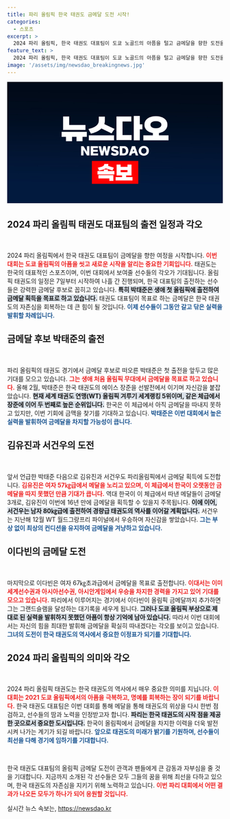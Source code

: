 ```yaml
---
title: 파리 올림픽 한국 태권도 금메달 도전 시작!
categories:
  - 스포츠
excerpt: >
  2024 파리 올림픽, 한국 태권도 대표팀이 도쿄 노골드의 아픔을 털고 금메달을 향한 도전을 시작합니다. 강력한 메달 후보 박태준을 비롯해 이다빈, 김유진, 서건우가 각 체급에서 싸웁니다. 태권도의 명예 회복이 기대되는 순간! 클릭하고 그들의 여정을 확인해보세요!
feature_text: >
  2024 파리 올림픽, 한국 태권도 대표팀이 도쿄 노골드의 아픔을 털고 금메달을 향한 도전을 시작합니다. 강력한 메달 후보 박태준을 비롯해 이다빈, 김유진, 서건우가 각 체급에서 싸웁니다. 태권도의 명예 회복이 기대되는 순간! 클릭하고 그들의 여정을 확인해보세요!
image: '/assets/img/newsdao_breakingnews.jpg'
---
```


<p><img src="/assets/img/newsdao_breakingnews.jpg" alt="ranknews 속보" /></p>

<h2 data-ke-size="size26">2024 파리 올림픽 태권도 대표팀의 출전 일정과 각오</h2>

<p data-ke-size="size16">&nbsp;</p>

<p>2024 파리 올림픽에서 한국 태권도 대표팀이 금메달을 향한 여정을 시작합니다. <b><span style="color: #ee2323;">이번 대회는 도쿄 올림픽의 아픔을 씻고 새로운 시작을 알리는 중요한 기회입니다.</span></b> 태권도는 한국의 대표적인 스포츠이며, 이번 대회에서 보여줄 선수들의 각오가 기대됩니다. 올림픽 태권도의 일정은 7일부터 시작하여 나흘 간 진행되며, 한국 대표팀의 출전하는 선수들은 강력한 금메달 후보로 꼽히고 있습니다. <b><span style="background-color: #21538527;">특히 박태준은 생애 첫 올림픽에 출전하여 금메달 획득을 목표로 하고 있습니다.</span></b> 태권도 대표팀이 목표로 하는 금메달은 한국 태권도의 자존심을 회복하는 데 큰 힘이 될 것입니다. <b><span style="color: #1a5490;">이제 선수들이 그동안 갈고 닦은 실력을 발휘할 차례입니다.</span></b> </p>

<h2 data-ke-size="size26">금메달 후보 박태준의 출전</h2>

<p data-ke-size="size16">&nbsp;</p>

<p>파리 올림픽의 태권도 경기에서 금메달 후보로 떠오른 박태준은 첫 출전을 앞두고 많은 기대를 모으고 있습니다. <b><span style="color: #ee2323;">그는 생애 처음 올림픽 무대에서 금메달을 목표로 하고 있습니다.</span></b> 올해 2월, 박태준은 한국 태권도의 에이스 장준을 선발전에서 이기며 자신감을 붙잡았습니다. <b><span style="background-color: #21538527;">현재 세계 태권도 연맹(WT) 올림픽 겨루기 세계랭킹 5위이며, 같은 체급에서 장준에 이어 두 번째로 높은 순위입니다.</span></b> 한국은 이 체급에서 아직 금메달을 따내지 못하고 있지만, 이번 기회에 금맥을 찾기를 기대하고 있습니다. <b><span style="color: #1a5490;">박태준은 이번 대회에서 높은 실력을 발휘하여 금메달을 차지할 가능성이 큽니다.</span></b></p>

<h2 data-ke-size="size26">김유진과 서건우의 도전</h2>

<p data-ke-size="size16">&nbsp;</p>

<p>앞서 언급한 박태준 다음으로 김유진과 서건우도 파리올림픽에서 금메달 획득에 도전합니다. <b><span style="color: #ee2323;">김유진은 여자 57㎏급에서 메달을 노리고 있으며, 이 체급에서 한국이 오랫동안 금메달을 따지 못했던 만큼 기대가 큽니다.</span></b> 역대 한국이 이 체급에서 따낸 메달들이 금메달 3개로, 김유진이 이번에 16년 만에 금메달을 획득할 수 있을지 주목됩니다. <b><span style="background-color: #21538527;">이에 이어, 서건우는 남자 80㎏급에 출전하여 경량급 태권도의 역사를 이어갈 계획입니다.</span></b> 서건우는 지난해 12월 WT 월드그랑프리 파이널에서 우승하며 자신감을 쌓았습니다. <b><span style="color: #1a5490;">그는 부상 없이 최상의 컨디션을 유지하여 금메달을 겨냥하고 있습니다.</span></b> </p>

<h2 data-ke-size="size26">이다빈의 금메달 도전</h2>

<p data-ke-size="size16">&nbsp;</p>

<p>마지막으로 이다빈은 여자 67㎏초과급에서 금메달을 목표로 출전합니다. <b><span style="color: #ee2323;">이대서는 이미 세계선수권과 아시아선수권, 아시안게임에서 우승을 차지한 경력을 가지고 있어 기대를 모으고 있습니다.</span></b> 파리에서 이루어지는 경기에서 이다빈이 올림픽 금메달까지 추가하면 그는 그랜드슬램을 달성하는 대기록을 세우게 됩니다. <b><span style="background-color: #21538527;">그러나 도쿄 올림픽 부상으로 제대로 된 실력을 발휘하지 못했던 아픔이 항상 기억에 남아 있습니다.</span></b> 따라서 이번 대회에서는 자신의 힘을 최대한 발휘해 금메달을 확실히 따내겠다는 각오를 보이고 있습니다. <b><span style="color: #1a5490;">그녀의 도전이 한국 태권도의 역사에서 중요한 이정표가 되기를 기대합니다.</span></b></p>

<h2 data-ke-size="size26">2024 파리 올림픽의 의미와 각오</h2>

<p data-ke-size="size16">&nbsp;</p>

<p>2024 파리 올림픽 태권도는 한국 태권도의 역사에서 매우 중요한 의미를 지닙니다. <b><span style="color: #ee2323;">이 대회는 2021 도쿄 올림픽에서의 아픔을 극복하고, 명예를 회복하는 장이 되기를 바랍니다.</span></b> 한국 태권도 대표팀은 이번 대회를 통해 메달을 통해 태권도의 위상을 다시 한번 점검하고, 선수들의 땀과 노력을 인정받고자 합니다. <b><span style="background-color: #21538527;">파리는 한국 태권도의 시작 점을 제공한 곳으로서 중요한 도시입니다.</span></b> 한국이 올림픽에서 금메달을 차지한 이력을 더욱 발전시켜 나가는 계기가 되길 바랍니다. <b><span style="color: #1a5490;">앞으로 태권도의 미래가 밝기를 기원하며, 선수들이 최선을 다해 경기에 임하기를 기대합니다.</span></b> </p>

<p data-ke-size="size16">&nbsp;</p>

<p>한국 태권도 대표팀의 올림픽 금메달 도전이 관객과 팬들에게 큰 감동과 자부심을 줄 것을 기대합니다. 지금까지 소개된 각 선수들은 모두 그들의 꿈을 위해 최선을 다하고 있으며, 한국 태권도의 자존심을 지키기 위해 노력하고 있습니다. <b><span style="color: #ee2323;">이번 파리 대회에서 어떤 결과가 나오든 모두가 하나가 되어 응원할 것입니다.</span></b></p>
실시간 뉴스 속보는, <a href="https://newsdao.kr" rel="dofollow">https://newsdao.kr</a>


